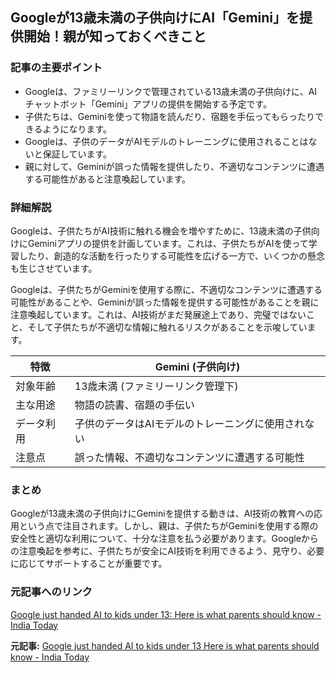 ## Googleが13歳未満の子供向けにAI「Gemini」を提供開始！親が知っておくべきこと

### 記事の主要ポイント

* Googleは、ファミリーリンクで管理されている13歳未満の子供向けに、AIチャットボット「Gemini」アプリの提供を開始する予定です。
* 子供たちは、Geminiを使って物語を読んだり、宿題を手伝ってもらったりできるようになります。
* Googleは、子供のデータがAIモデルのトレーニングに使用されることはないと保証しています。
* 親に対して、Geminiが誤った情報を提供したり、不適切なコンテンツに遭遇する可能性があると注意喚起しています。

### 詳細解説

Googleは、子供たちがAI技術に触れる機会を増やすために、13歳未満の子供向けにGeminiアプリの提供を計画しています。これは、子供たちがAIを使って学習したり、創造的な活動を行ったりする可能性を広げる一方で、いくつかの懸念も生じさせています。

Googleは、子供たちがGeminiを使用する際に、不適切なコンテンツに遭遇する可能性があることや、Geminiが誤った情報を提供する可能性があることを親に注意喚起しています。これは、AI技術がまだ発展途上であり、完璧ではないこと、そして子供たちが不適切な情報に触れるリスクがあることを示唆しています。

| 特徴 | Gemini (子供向け) |
|---|---|
| 対象年齢 | 13歳未満 (ファミリーリンク管理下) |
| 主な用途 | 物語の読書、宿題の手伝い |
| データ利用 | 子供のデータはAIモデルのトレーニングに使用されない |
| 注意点 | 誤った情報、不適切なコンテンツに遭遇する可能性 |

### まとめ

Googleが13歳未満の子供向けにGeminiを提供する動きは、AI技術の教育への応用という点で注目されます。しかし、親は、子供たちがGeminiを使用する際の安全性と適切な利用について、十分な注意を払う必要があります。Googleからの注意喚起を参考に、子供たちが安全にAI技術を利用できるよう、見守り、必要に応じてサポートすることが重要です。

### 元記事へのリンク

[Google just handed AI to kids under 13: Here is what parents should know - India Today](https://www.indiatoday.in/technology/news/story/google-gemini-ai-kids-under-13-family-link-parents-safety-2532718-2024-05-03)


**元記事:** [Google just handed AI to kids under 13 Here is what parents should know - India Today](https://www.indiatoday.in/technology/news/story/google-just-handed-ai-to-kids-under-13-here-is-what-parents-should-know-2719081-2025-05-03)
